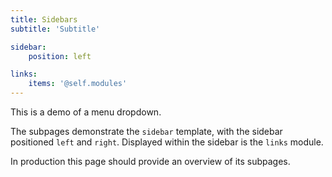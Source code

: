 ```yaml
---
title: Sidebars
subtitle: 'Subtitle'

sidebar:
    position: left

links:
    items: '@self.modules'
---
```


This is a demo of a menu dropdown.

The subpages demonstrate the `sidebar` template, with the sidebar positioned `left` and `right`.
Displayed within the sidebar is the `links` module.

In production this page should provide an overview of its subpages.
